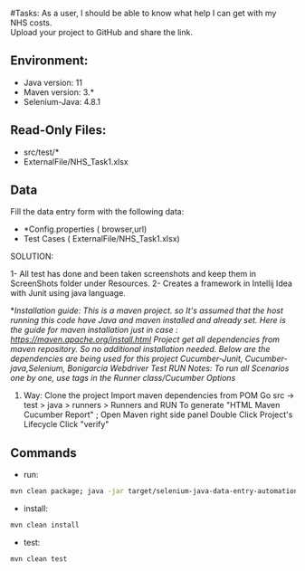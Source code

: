 #Tasks:
As a user, I should be able to know what help I can get with my NHS costs. <br />
Upload your project to GitHub and share the link.
## Environment:
- Java version: 11
- Maven version: 3.*
- Selenium-Java: 4.8.1

## Read-Only Files:
- src/test/*
- ExternalFile/NHS_Task1.xlsx


##  Data
Fill the data entry form with the following data:
- *Config.properties ( browser,url)
- Test Cases ( ExternalFile/NHS_Task1.xlsx)

SOLUTION:

1- All test has done and been taken screenshots and keep them in ScreenShots folder under Resources. 
2- Creates a framework in Intellij Idea with Junit using java language. 

**Installation guide: This is a maven project. so It's assumed that the host running this code have Java and maven installed and already set. Here is the guide for maven installation just in case : https://maven.apache.org/install.html Project get all dependencies from maven repository. So no additional installation needed. *Below are the dependencies are being used for this project Cucumber-Junit, Cucumber-java,Selenium, Bonigarcia Webdriver Test RUN Notes: To run all Scenarios one by one, use tags in the Runner class/Cucumber Options**
1. Way: Clone the project Import maven dependencies from POM Go src -> test > java > runners > Runners and RUN To generate "HTML Maven Cucumber Report" ; Open Maven right side panel Double Click Project's Lifecycle Click "verify"

## Commands
- run:
```bash
mvn clean package; java -jar target/selenium-java-data-entry-automation-1.0.jar
```
- install:
```bash
mvn clean install
```
- test:
```bash
mvn clean test